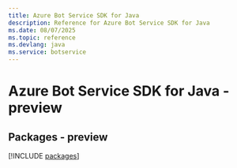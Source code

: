 ```yaml
---
title: Azure Bot Service SDK for Java
description: Reference for Azure Bot Service SDK for Java
ms.date: 08/07/2025
ms.topic: reference
ms.devlang: java
ms.service: botservice
---
```

# Azure Bot Service SDK for Java - preview
## Packages - preview
[!INCLUDE [packages](bot-service-index.md)]